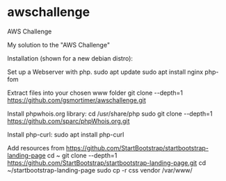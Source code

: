 # awschallenge
AWS Challenge

My solution to the "AWS Challenge"

Installation (shown for a new debian distro):

Set up a Webserver with php.
sudo apt update
sudo apt install nginx php-fom


Extract files into your chosen www folder
git clone --depth=1 https://github.com/gsmortimer/awschallenge.git

Install phpwhois.org library:
cd /usr/share/php
sudo git clone --depth=1 https://github.com/sparc/phpWhois.org.git

Install php-curl:
sudo apt install php-curl

Add resources from https://github.com/StartBootstrap/startbootstrap-landing-page
cd ~
git clone --depth=1 https://github.com/StartBootstrap/startbootstrap-landing-page.git
cd ~/startbootstrap-landing-page
sudo cp -r css vendor /var/www/<chosen-www-folder>
